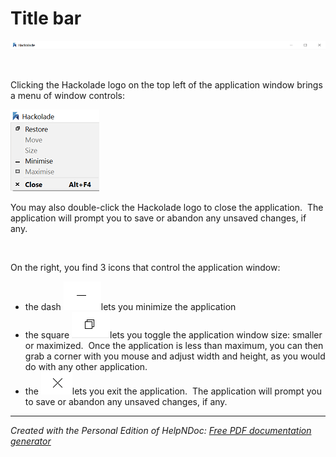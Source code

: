 # Title bar

![Image](<lib/Title%20bar.png>)

&nbsp;

Clicking the Hackolade logo on the top left of the application window brings a menu of window controls:

![Image](<lib/Title%20bar%20-%20window%20menu.png>)

You may also double-click the Hackolade logo to close the application.&nbsp; The application will prompt you to save or abandon any unsaved changes, if any.

&nbsp;

On the right, you find 3 icons that control the application window:

* the dash ![Image](<lib/Title%20bar%20-%20Minimize%20application%20window.png>)lets you minimize the application
* the square ![Image](<lib/Title%20bar%20-%20Maximize%20application%20window.png>)lets you toggle the application window size: smaller or maximized.&nbsp; Once the application is less than maximum, you can then grab a corner with you mouse and adjust width and height, as you would do with any other application.
* the ![Image](<lib/Title%20bar%20-%20Application%20exit.png>)lets you exit the application.&nbsp; The application will prompt you to save or abandon any unsaved changes, if any.


***
_Created with the Personal Edition of HelpNDoc: [Free PDF documentation generator](<https://www.helpndoc.com>)_
